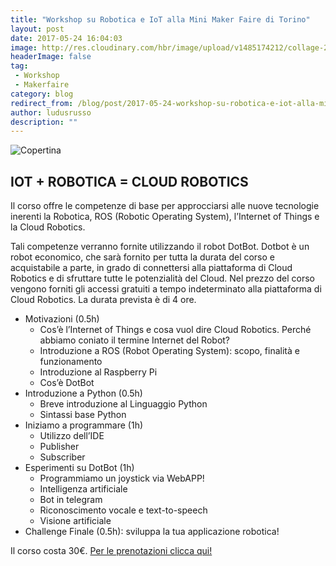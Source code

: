 ```yaml
---
title: "Workshop su Robotica e IoT alla Mini Maker Faire di Torino"
layout: post
date: 2017-05-24 16:04:03
image: http://res.cloudinary.com/hbr/image/upload/v1485174212/collage-2017-01-23_xpguwt.png
headerImage: false
tag: 
 - Workshop
 - Makerfaire
category: blog
redirect_from: /blog/post/2017-05-24-workshop-su-robotica-e-iot-alla-mini-maker-faire-di-torino
author: ludusrusso
description: ""
---
```


![Copertina](http://res.cloudinary.com/hbr/image/upload/v1485174212/collage-2017-01-23_xpguwt.png)
## IOT + ROBOTICA = CLOUD ROBOTICS


Il corso offre le competenze di base per approcciarsi alle nuove tecnologie inerenti la Robotica, ROS (Robotic Operating System), l’Internet of Things e la Cloud Robotics. 

Tali competenze verranno fornite utilizzando il robot DotBot. Dotbot è un robot economico, che sarà fornito per tutta la durata del corso e acquistabile a parte, in grado di connettersi alla piattaforma di Cloud Robotics e di sfruttare tutte le potenzialità del Cloud. Nel prezzo del corso vengono forniti gli accessi gratuiti a tempo indeterminato alla piattaforma di Cloud Robotics. La durata prevista è di 4 ore.

 - Motivazioni (0.5h)
   - Cos’è l’Internet of Things e cosa vuol dire Cloud Robotics. Perché abbiamo coniato il termine Internet del Robot?
   - Introduzione a ROS (Robot Operating System): scopo, finalità e funzionamento
   - Introduzione al Raspberry Pi
   - Cos’è DotBot 
 - Introduzione a Python (0.5h)
    - Breve introduzione al Linguaggio Python
    - Sintassi base Python
 - Iniziamo a programmare (1h)
    - Utilizzo dell’IDE
    - Publisher
    - Subscriber
 - Esperimenti su DotBot (1h)
    - Programmiamo un joystick via WebAPP!
    - Intelligenza artificiale 
    - Bot in telegram
    - Riconoscimento vocale e text-to-speech
    - Visione artificiale
 - Challenge Finale (0.5h): sviluppa la tua applicazione robotica!

Il corso costa 30€.
<a href="http://c6a5039c86d2.fikket.com/event/iot-robotica-cloud-robotics-workshop" type="button" class="btn btn-lg btn-info">Per le prenotazioni clicca qui!</a>
